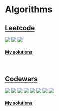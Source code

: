 # Algorithms


## [Leetcode](https://leetcode-cn.com/)


![](https://img.shields.io/badge/Difficulty-Easy-green.svg)
![](https://img.shields.io/badge/Difficulty-Medium-F8AF40.svg)
![](https://img.shields.io/badge/Difficulty-Hard-red.svg)
#### [My solutions](https://github.com/inkn/Algorithms/tree/master/leetcode)

<br />

## [Codewars](https://www.codewars.com)
![](https://img.shields.io/badge/Difficulty-8%20kyu-lightgrey.svg)
![](https://img.shields.io/badge/Difficulty-7%20kyu-lightgrey.svg)
![](https://img.shields.io/badge/Difficulty-6%20kyu-DAA520.svg)
![](https://img.shields.io/badge/Difficulty-5%20kyu-DAA520.svg)
![](https://img.shields.io/badge/Difficulty-4%20kyu-4876FF.svg)
![](https://img.shields.io/badge/Difficulty-3%20kyu-4876FF.svg)
![](https://img.shields.io/badge/Difficulty-2%20kyu-7d26cd.svg)
![](https://img.shields.io/badge/Difficulty-1%20kyu-7d26cd.svg)
#### [My solutions](https://github.com/inkn/Algorithms/tree/master/codewars)